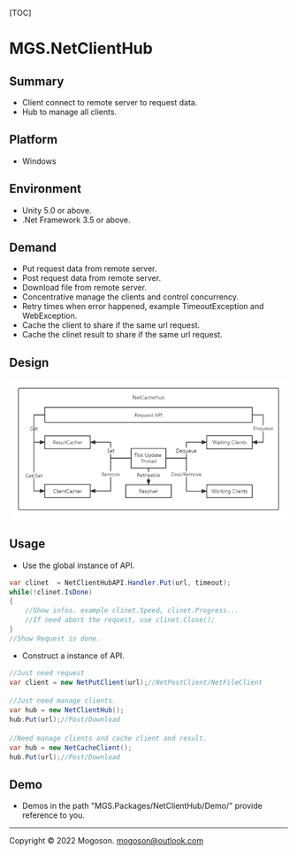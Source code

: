 [TOC]

# MGS.NetClientHub

## Summary
- Client connect to remote server to request data.
- Hub to manage all clients.

## Platform

- Windows

## Environment

- Unity 5.0 or above.
- .Net Framework 3.5 or above.

## Demand

- Put request data from remote server.
- Post request data from remote server.
- Download file from remote server.
- Concentrative manage the clients and control concurrency.
- Retry times when error happened, example TimeoutException and WebException.
- Cache the client to share if the same url request.
- Cache the clinet result to share if the same url request.

## Design

![Module Diagram](./Attachment/images/ModuleDiagram.PNG)

## Usage

- Use the global instance of API.

```C#
var clinet  = NetClientHubAPI.Handler.Put(url, timeout);
while(!clinet.IsDone)
{
    //Show infos. example clinet.Speed, clinet.Progress...
    //If need abort the request, use clinet.Close();
}
//Show Request is done.
```

- Construct a instance of  API.

```C#
//Just need request
var client = new NetPutClient(url);//NetPostClient/NetFileClient

//Just need manage clients.
var hub = new NetClientHub();
hub.Put(url);//Post/Download

//Need manage clients and cache client and result.
var hub = new NetCacheClient();
hub.Put(url);//Post/Download
```

## Demo

- Demos in the path "MGS.Packages/NetClientHub/Demo/" provide reference to you.

------

Copyright © 2022 Mogoson.	mogoson@outlook.com